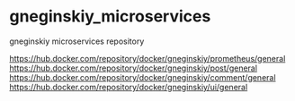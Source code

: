# gneginskiy_microservices
gneginskiy microservices repository

https://hub.docker.com/repository/docker/gneginskiy/prometheus/general
https://hub.docker.com/repository/docker/gneginskiy/post/general
https://hub.docker.com/repository/docker/gneginskiy/comment/general
https://hub.docker.com/repository/docker/gneginskiy/ui/general